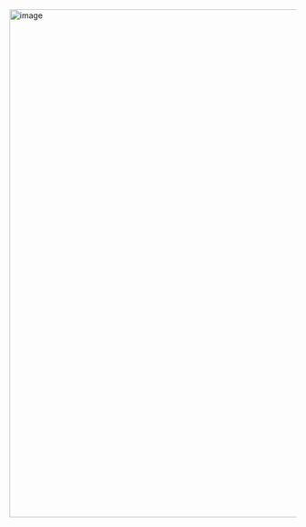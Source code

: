 <img width="1893" height="893" alt="image" src="https://github.com/user-attachments/assets/e797ee06-a103-4e74-9503-e8372a54c1ec" />

